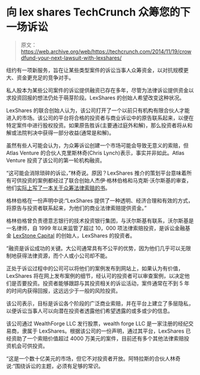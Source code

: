 # 向 lex shares TechCrunch 众筹您的下一场诉讼

> 原文：<https://web.archive.org/web/https://techcrunch.com/2014/11/19/crowdfund-your-next-lawsuit-with-lexshares/>

纽约有一项新服务，旨在让某些类型案件的诉讼当事人众筹资金，以对抗规模更大、资金更充足的竞争对手。

私人股本为某些公司案件的诉讼提供融资已存在多年，尽管为法律诉讼提供资金以求投资回报的想法仍处于萌芽阶段。LexShares 的创始人希望改变这种状况。

LexShares 的联合创始人认为，该公司打开了一个以前只有机构有限合伙人才能进入的市场。该公司的平台将合格的投资者与商业诉讼中的原告联系起来，以便在特定案件中进行股权投资。如果原告胜诉(主要通过庭外和解)，那么投资者将从和解或法院判决中获得一部分收益(通常是和解)。

虽然有些人可能会认为，为众筹诉讼创建一个市场可能会导致无意义的索赔，但 Atlas Venture 的合伙人克里斯林奇(Chris Lynch)表示，事实并非如此。Atlas Venture 投资了该公司的第一轮机构融资。

“这可能会消除琐碎的诉讼，”林奇说。原因？LexShares 推介的策划平台意味着所有可供投资的案例都经过了联合创始人杰伊·格林伯格和马克斯·沃尔斯基的审查，他们[实际上写了一本关于众筹法律索赔的书](https://web.archive.org/web/20221207025211/http://www.amazon.com/Investing-Justice-Introduction-Advances-Litigation/dp/0988510502/ref=sr_1_1?s=books&ie=UTF8&qid=1416400218&sr=1-1)。

格林伯格在一份声明中说:“LexShares 提供了一种透明、经济合理和有效的方式，将原告与投资者联系起来，为他们的商业法律索赔提供资金。”

格林伯格曾负责德意志银行的技术投资银行集团，与沃尔斯基有联系，沃尔斯基是一名律师，自 1999 年以来监管了超过 10，000 项法律索赔投资，是诉讼金融基金 [LexStone Capital](https://web.archive.org/web/20221207025211/http://lexstonecapital.com/) 的创始人，LexShares 的投资者。

“融资是诉讼成功的关键。大公司通常具有不公平的优势，因为他们几乎可以无限制地获得法律资源，而个人或小公司却不能。

正处于诉讼过程中的公司可以将他们的案例发布到网站上，如果认为有价值，LexShares 将在网上发布案例的细节，经认可的投资者可以审查案例，以决定他们是否要投资。投资者能够跟踪与其投资相关的诉讼活动，案件通常在不到 5 年的时间内获得回报，这远远少于一般的风险投资。

该公司表示，目标是诉讼各个阶段的广泛商业索赔，并在平台上建立了多层隐私，以便诉讼当事人可以向潜在投资者透露他们希望透露的或多或少的信息。

该公司通过 WealthForge LLC 发行股票，wealth forge LLC 是一家注册的经纪交易商，隶属于 LexShares。根据该公司的一份声明，通过其平台，LexShares 已经资助了一个索赔价值超过 4000 万美元的案件，目前还有多个其他法律索赔投资机会可供投资。

“这是一个数十亿美元的市场，但它不对投资者开放。阿特拉斯的合伙人林奇说:“围绕诉讼的主题，必须有足够的常识。